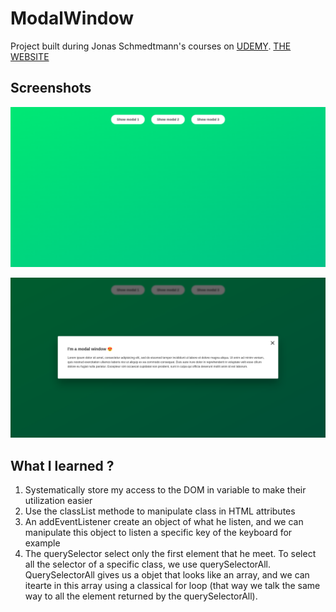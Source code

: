 # ModalWindow
Project built during Jonas Schmedtmann's courses on [UDEMY](https://www.udemy.com/course/the-complete-javascript-course/).
[THE WEBSITE](https://paul21777.github.io/modalWindow/)
## Screenshots

![](images/screenshot-base.png)

![](images/screenshot-modalwindow.png)

## What I learned ?
1. Systematically store my access to the DOM in variable to make their utilization easier
2. Use the classList methode to manipulate class in HTML attributes
3.  An addEventListener create an object of what he listen, and we can manipulate this object to listen a specific key of the keyboard for example
4. The querySelector select only the first element that he meet. To select all the selector of a specific class, we use querySelectorAll. QuerySelectorAll gives us a objet that looks like an array, and we can itearte in this array using a classical for loop (that way we talk the same way to all the element returned by the querySelectorAll).
